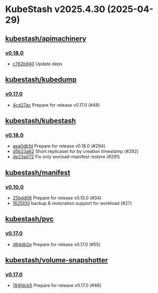 # KubeStash v2025.4.30 (2025-04-29)


## [kubestash/apimachinery](https://github.com/kubestash/apimachinery)

### [v0.18.0](https://github.com/kubestash/apimachinery/releases/tag/v0.18.0)

- [c762b940](https://github.com/kubestash/apimachinery/commit/c762b940) Update deps



## [kubestash/kubedump](https://github.com/kubestash/kubedump)

### [v0.17.0](https://github.com/kubestash/kubedump/releases/tag/v0.17.0)

- [4cd27ac](https://github.com/kubestash/kubedump/commit/4cd27ac) Prepare for release v0.17.0 (#48)



## [kubestash/kubestash](https://github.com/kubestash/kubestash)

### [v0.18.0](https://github.com/kubestash/kubestash/releases/tag/v0.18.0)

- [aea0db1d](https://github.com/kubestash/kubestash/commit/aea0db1d) Prepare for release v0.18.0 (#294)
- [d5b23a62](https://github.com/kubestash/kubestash/commit/d5b23a62) Short replicaset for by creation timestamp (#292)
- [de23a072](https://github.com/kubestash/kubestash/commit/de23a072) Fix only worload-manifest restore (#291)



## [kubestash/manifest](https://github.com/kubestash/manifest)

### [v0.10.0](https://github.com/kubestash/manifest/releases/tag/v0.10.0)

- [25bdd06](https://github.com/kubestash/manifest/commit/25bdd06) Prepare for release v0.10.0 (#34)
- [1625f00](https://github.com/kubestash/manifest/commit/1625f00) backup & restoration support for workload (#27)



## [kubestash/pvc](https://github.com/kubestash/pvc)

### [v0.17.0](https://github.com/kubestash/pvc/releases/tag/v0.17.0)

- [d64db2e](https://github.com/kubestash/pvc/commit/d64db2e) Prepare for release v0.17.0 (#55)



## [kubestash/volume-snapshotter](https://github.com/kubestash/volume-snapshotter)

### [v0.17.0](https://github.com/kubestash/volume-snapshotter/releases/tag/v0.17.0)

- [194fdcb5](https://github.com/kubestash/volume-snapshotter/commit/194fdcb5) Prepare for release v0.17.0 (#46)



